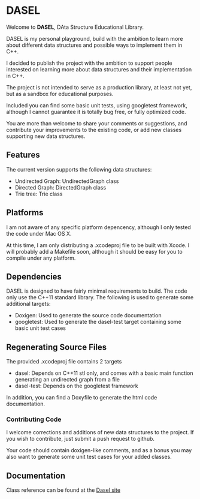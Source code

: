 
# DASEL #

Welcome to **DASEL**, DAta Structure Educational Library.

DASEL is my personal playground, build with the ambition to learn more about different data structures and possible ways to implement them in C++.

I decided to publish the project with the ambition to support people interested on learning more about data structures and their implementation in C++.

The project is not intended to serve as a production library, at least not yet, but as a sandbox for educational purposes.

Included you can find some basic unit tests, using googletest framework, although I cannot guarantee it is totally bug free, or fully optimized code.

You are more than welcome to share your comments or suggestions, and contribute your improvements to the existing code, or add new classes supporting new data structures.


## Features ##

The current version supports the following data structures:

  * Undirected Graph: UndirectedGraph class
  * Directed Graph: DirectedGraph class
  * Trie tree: Trie class

## Platforms ##

I am not aware of any specific platform depencency, although I only tested the code under Mac OS X.

At this time, I am only distributing a .xcodeproj file to be built with Xcode. I will probably add a Makefile soon, although it should be easy for you to compile under any platform.

## Dependencies ##

DASEL is designed to have fairly minimal requirements to build. The code only use the C++11 standard library. The following is used to generate some additional targets:

   * Doxigen: Used to generate the source code documentation
   * googletest: Used to generate the dasel-test target containing some basic unit test cases

## Regenerating Source Files ##


The provided .xcodeproj file contains 2 targets
   * dasel: Depends on C++11 stl only, and comes with a basic main function generating an undirected graph from a file
   * dasel-test: Depends on the googletest framework

In addition, you can find a Doxyfile to generate the html code documentation.

### Contributing Code ###

I welcome corrections and additions of new data structures to the project. If you wish to contribute, just submit a push request to github.

Your code should contain doxigen-like comments, and as a bonus you may also want to generate some unit test cases for your added classes.

## Documentation ##

Class reference can be found at the [Dasel site](https://redmice.github.io/dasel/)
